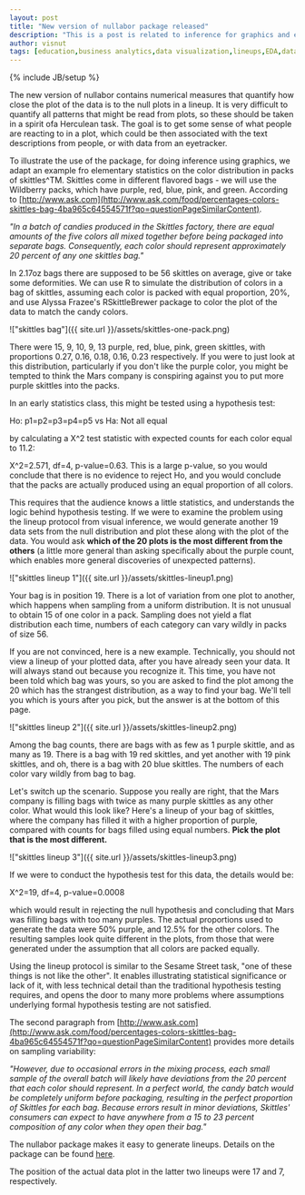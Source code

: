 ```yaml
---
layout: post
title: "New version of nullabor package released"
description: "This is a post is related to inference for graphics and exploratory data analysis"
author: visnut
tags: [education,business analytics,data visualization,lineups,EDA,data mining,R,statistical computing,statistical graphics]
---
```


{% include JB/setup %}

The new version of nullabor contains numerical measures that quantify how close the plot of the data is to the null plots in a lineup. It is very difficult to quantify all patterns that might be read from plots, so these should be taken in a spirit ofa Herculean task.   The goal is to get some sense of what people are reacting to in a plot, which could be then associated with the text descriptions from people, or with data from an eyetracker. 

To illustrate the use of the package, for doing inference using graphics, we adapt an example fro elementary statistics on the color distribution in packs of skittles^TM. Skittles come in different flavored bags - we will use the Wildberry packs, which have purple, red, blue, pink, and green. According to  [http://www.ask.com](http://www.ask.com/food/percentages-colors-skittles-bag-4ba965c64554571f?qo=questionPageSimilarContent).

*"In a batch of candies produced in the Skittles factory, there are equal amounts of the five colors all mixed together before being packaged into separate bags. Consequently, each color should represent approximately 20 percent of any one skittles bag."*

In 2.17oz bags there are supposed to be 56 skittles on average, give or take some deformities. We can use R to simulate the distribution of colors in a bag of skittles, assuming each color is packed with equal proportion, 20%, and use Alyssa Frazee's RSkittleBrewer package to color the plot of the data to match the candy colors. 

!["skittles bag"]({{ site.url }}/assets/skittles-one-pack.png)

There were 15, 9, 10, 9, 13 purple, red, blue, pink, green skittles, with proportions 0.27, 0.16, 0.18, 0.16, 0.23 respectively. If you were to just look at this distribution, particularly if you don't like the purple color, you might be tempted to think the Mars company is conspiring against you to put more purple skittles  into the packs. 

In an early statistics class, this might be tested using a hypothesis test:

Ho: p1=p2=p3=p4=p5 vs Ha: Not all equal

by calculating a X^2 test statistic with expected counts for each color equal to 11.2:

X^2=2.571, df=4, p-value=0.63. This is a large p-value, so you would conclude that there is no evidence to reject Ho, and you would conclude that the packs are actually produced using an equal proportion of all colors. 

This requires that the audience knows a little statistics, and understands the logic behind hypothesis testing. If we were to examine the problem using the lineup protocol from visual inference, we would generate another 19 data sets from the null distribution and plot these along with the plot of the data. You would ask **which of the 20 plots is the most different from the others** (a little more general than asking specifically about the purple count, which enables more general discoveries of unexpected patterns). 

!["skittles lineup 1"]({{ site.url }}/assets/skittles-lineup1.png)

Your bag is in position 19. There is a lot of variation from one plot to another, which happens when sampling from a uniform distribution. It is not unusual to obtain 15 of one color in a pack. Sampling does not yield a flat distribution each time, numbers of each category can vary wildly in packs of size 56. 

If you are not convinced, here is a new example. Technically, you should not view a lineup of your plotted data, after you have already seen your data. It will always stand out because you recognize it. This time, you have not been told which bag was yours, so you are asked to find the plot among the 20 which has the strangest distribution, as a way to find your bag. We'll tell you which is yours after you pick, but the answer is at the bottom of this page.

!["skittles lineup 2"]({{ site.url }}/assets/skittles-lineup2.png)

Among the bag counts, there are bags with as few as 1 purple skittle, and as many as 19. There is a bag with 19 red skittles, and yet another with 19 pink skittles, and oh, there is a bag with 20 blue skittles. The numbers of each color vary wildly from bag to bag.

Let's switch up the scenario. Suppose you really are right, that the Mars company is filling bags with twice as many purple skittles as any other color. What would this look like? Here's a lineup of your bag of skittles, where the company has filled it with a higher proportion of purple, compared with counts for bags filled using equal numbers. **Pick the plot that is the most different.**

!["skittles lineup 3"]({{ site.url }}/assets/skittles-lineup3.png)

If we were to conduct the hypothesis test for this data, the details would be:

 X^2=19, df=4, p-value=0.0008

which would result in rejecting the null hypothesis and concluding that Mars was filling bags with too many purples. The actual proportions used to generate the data were 50% purple, and 12.5% for the other colors. The resulting samples look quite different in the plots, from those that were generated under the assumption that all colors are packed equally.

Using the lineup protocol is similar to the Sesame Street task, "one of these things is not like the other". It enables illustrating statistical significance or lack of it, with less technical detail than the traditional hypothesis testing requires, and opens the door to many more problems where assumptions underlying formal hypothesis testing are not satisfied. 

The second paragraph from  [http://www.ask.com](http://www.ask.com/food/percentages-colors-skittles-bag-4ba965c64554571f?qo=questionPageSimilarContent) provides more details on sampling variability:

*"However, due to occasional errors in the mixing process, each small sample of the overall batch will likely have deviations from the 20 percent that each color should represent. In a perfect world, the candy batch would be completely uniform before packaging, resulting in the perfect proportion of Skittles for each bag. Because errors result in minor deviations, Skittles' consumers can expect to have anywhere from a 15 to 23 percent composition of any color when they open their bag."*

The nullabor package makes it easy to generate lineups. Details on the package can be found [here](http://cran.r-project.org/web/packages/nullabor/index.html).

The position of the actual data plot in the latter two lineups were 17 and 7, respectively. 
